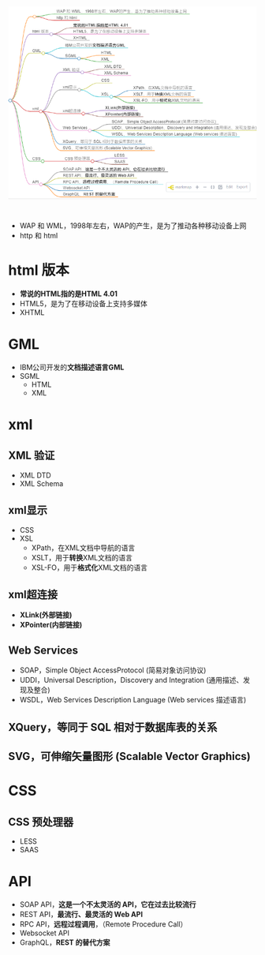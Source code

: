 ![](../photo/Pasted%20image%2020240419163434.png)

# 
- WAP 和 WML，1998年左右，WAP的产生，是为了推动各种移动设备上网
- http 和 html

# html 版本
- **常说的HTML指的是HTML 4.01**
- HTML5，是为了在移动设备上支持多媒体
- XHTML

# GML
- IBM公司开发的**文档描述语言GML**
- SGML
    - HTML
    - XML

# xml
## XML 验证
- XML DTD
- XML Schema

## xml显示
- CSS
- XSL
    - XPath，在XML文档中导航的语言
    - XSLT，用于**转换**XML文档的语言
    - XSL-FO，用于**格式化**XML文档的语言

## xml超连接
- **XLink(外部链接)**
- **XPointer(内部链接)**

## Web Services
- SOAP，Simple Object AccessProtocol (简易对象访问协议)
- UDDI，Universal Description，Discovery and Integration (通用描述、发现及整合)
- WSDL，Web Services Description Language (Web services 描述语言)

## XQuery，等同于 SQL 相对于数据库表的关系

## SVG，可伸缩矢量图形 (Scalable Vector Graphics)

# CSS
## CSS 预处理器
- LESS
- SAAS

# API
- SOAP API，**这是一个不太灵活的 API，它在过去比较流行**
- REST API，**最流行、最灵活的 Web API**
- RPC API，**远程过程调用**，（Remote Procedure Call）
- Websocket API
- GraphQL，**REST 的替代方案**